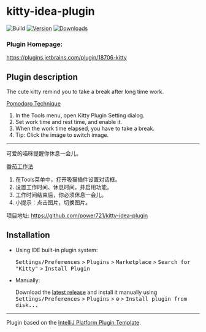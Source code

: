 # kitty-idea-plugin

![Build](https://github.com/power721/kitty-idea-plugin/workflows/Build/badge.svg)
[![Version](https://img.shields.io/jetbrains/plugin/v/18706-kitty.svg)](https://plugins.jetbrains.com/plugin/18706-kitty)
[![Downloads](https://img.shields.io/jetbrains/plugin/d/18706-kitty.svg)](https://plugins.jetbrains.com/plugin/18706-kitty)

### Plugin Homepage:

https://plugins.jetbrains.com/plugin/18706-kitty

## Plugin description

<!-- Plugin description -->
<p>The cute kitty remind you to take a break after long time work.</p>
<a href="https://en.wikipedia.org/wiki/Pomodoro_Technique">Pomodoro Technique</a>
<ol>
  <li>In the Tools menu, open Kitty Plugin Setting dialog.</li>
  <li>Set work time and rest time, and enable it.</li>
  <li>When the work time elapsed, you have to take a break.</li>
  <li>Tip: Click the image to switch image.</li>
</ol>
<hr>
<p>可爱的喵咪提醒你休息一会儿。</p>
<a href="https://zh.wikipedia.org/wiki/%E7%95%AA%E8%8C%84%E5%B7%A5%E4%BD%9C%E6%B3%95">番茄工作法</a>
<ol>
  <li>在Tools菜单中，打开吸猫插件设置对话框。</li>
  <li>设置工作时间、休息时间，并启用功能。</li>
  <li>工作时间结束后，你必须休息一会儿。</li>
  <li>小提示：点击图片，切换图片。</li>
</ol>
<p>项目地址: <a href="https://github.com/power721/kitty-idea-plugin">https://github.com/power721/kitty-idea-plugin</a></p>
<!-- Plugin description end -->

## Installation

- Using IDE built-in plugin system:

  <kbd>Settings/Preferences</kbd> > <kbd>Plugins</kbd> > <kbd>Marketplace</kbd> > <kbd>Search for "Kitty"</kbd> >
  <kbd>Install Plugin</kbd>
  
- Manually:

  Download the [latest release](https://github.com/power721/kitty-idea-plugin/releases/latest) and install it manually using
  <kbd>Settings/Preferences</kbd> > <kbd>Plugins</kbd> > <kbd>⚙️</kbd> > <kbd>Install plugin from disk...</kbd>


---
Plugin based on the [IntelliJ Platform Plugin Template][template].

[template]: https://github.com/JetBrains/intellij-platform-plugin-template
